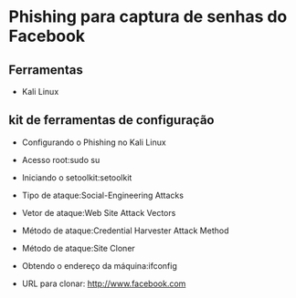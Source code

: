 # Phishing para captura de senhas do Facebook


## Ferramentas

- Kali Linux

## kit de ferramentas de configuração

- Configurando o Phishing no Kali Linux

- Acesso root:sudo su
  
- Iniciando o setoolkit:setoolkit
  
- Tipo de ataque:Social-Engineering Attacks
  
- Vetor de ataque:Web Site Attack Vectors
  
- Método de ataque:Credential Harvester Attack Method
  
- Método de ataque:Site Cloner
  
- Obtendo o endereço da máquina:ifconfig

- URL para clonar: http://www.facebook.com








